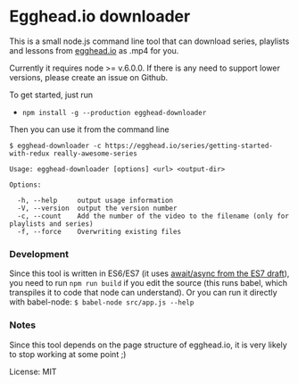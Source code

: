 # Egghead.io downloader

This is a small node.js command line tool that can download series, playlists and lessons from [egghead.io](https://egghead.io/) as .mp4 for you.

Currently it requires node >= v.6.0.0. If there is any need to support lower versions,
please create an issue on Github.

To get started, just run

- `npm install -g --production egghead-downloader`

Then you can use it from the command line

`$ egghead-downloader -c https://egghead.io/series/getting-started-with-redux really-awesome-series`

    Usage: egghead-downloader [options] <url> <output-dir>

    Options:

      -h, --help     output usage information
      -V, --version  output the version number
      -c, --count    Add the number of the video to the filename (only for playlists and series)
      -f, --force    Overwriting existing files


### Development
Since this tool is written in ES6/ES7 (it uses [await/async from the ES7 draft](https://tc39.github.io/ecmascript-asyncawait/)), you need to run `npm run build` if you edit the source (this runs babel, which transpiles it to code that node can understand). Or you can run it directly with babel-node: `$ babel-node src/app.js --help`

### Notes
Since this tool depends on the page structure of egghead.io, it is very likely to stop working at some point ;)

License: MIT

